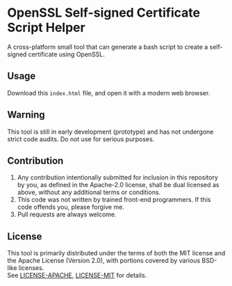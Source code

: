# OpenSSL Self-signed Certificate Script Helper
A cross-platform small tool that can generate a bash script to create a
self-signed certificate using OpenSSL.

## Usage
Download this `index.html` file, and open it with a modern web browser.

## Warning
This tool is still in early development (prototype) and has not undergone
strict code audits. Do not use for serious purposes.

## Contribution
1. Any contribution intentionally submitted for inclusion in this repository
  by you, as defined in the Apache-2.0 license, shall be dual licensed as
  above, without any additional terms or conditions.
2. This code was not written by trained front-end programmers. If this code
  offends you, please forgive me.
3. Pull requests are always welcome.

## License
This tool is primarily distributed under the terms of both the MIT license
and the Apache License (Version 2.0), with portions covered by various
BSD-like licenses.  
See [LICENSE-APACHE](LICENSE-APACHE), [LICENSE-MIT](LICENSE-MIT) for details.
